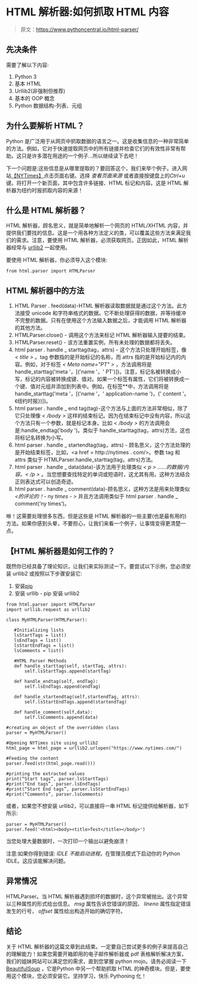 # HTML 解析器:如何抓取 HTML 内容

> 原文：<https://www.pythoncentral.io/html-parser/>

## 先决条件

需要了解以下内容:

1.  Python 3
2.  基本 HTML
3.  Urllib2(非强制但推荐)
4.  基本的 OOP 概念
5.  Python 数据结构-列表、元组

## 为什么要解析 HTML？

Python 是广泛用于从网页中抓取数据的语言之一。这是收集信息的一种非常简单的方法。例如，它对于快速提取网页中的所有链接并检查它们的有效性非常有帮助。这只是许多潜在用途的一个例子...所以继续读下去吧！

下一个问题是:这些信息是从哪里提取的？要回答这个，我们来举个例子。进入网站[【NYTimes】](https://www.nytimes.com/)点击页面右键。选择 *查看页面来源* 或者直接按键盘上的*Ctrl+u*键。将打开一个新页面，其中包含许多链接、HTML 标记和内容。这是 HTML 解析器为纽约时报抓取内容的来源！

## 什么是 HTML 解析器？

HTML 解析器，顾名思义，就是简单地解析一个网页的 HTML/XHTML 内容，并提供我们要找的信息。这是一个用各种方法定义的类，可以覆盖这些方法来满足我们的需求。注意，要使用 HTML 解析器，必须获取网页。正因如此，HTML 解析器经常与 [urllib2](https://docs.python.org/2/library/urllib2.html) 一起使用。

要使用 HTML 解析器，你必须导入这个模块:

```
from html.parser import HTMLParser
```

## HTML 解析器中的方法

1.  HTML Parser . feed(data)-HTML 解析器读取数据就是通过这个方法。此方法接受 unicode 和字符串格式的数据。它不断处理获得的数据，并等待缓冲不完整的数据。只有在使用这个方法输入数据之后，才能调用 HTML 解析器的其他方法。
2.  HTMLParser.close() - 调用这个方法来标记 HTML 解析器输入提要的结束。
3.  HTMLParser.reset() - 该方法重置实例，所有未处理的数据都将丢失。
4.  html parser . handle _ starttag(tag，attrs) - 这个方法只处理开始标签，像 *< title >* 。tag 参数指的是开始标记的名称，而 attrs 指的是开始标记内的内容。例如，对于标签 *< Meta name="PT" >* ，方法调用将是 handle_starttag('meta '，[('name '，' PT')])。注意，标记名被转换成小写，标记的内容被转换成键、值对。如果一个标签有属性，它们将被转换成一个键、值对元组并添加到列表中。例如，在标签*<meta name = " application-name " content = " The New York Times "/>*中，方法调用将是 handle_starttag('meta '，[('name '，' application-name ')，(' content '。《纽约时报》)])。
5.  html parser . handle _ end tag(tag)-这个方法与上面的方法非常相似，除了它只处理像 *< /body >* 这样的结束标记。因为在结束标记中没有内容，所以这个方法只有一个参数，就是标记本身。比如 *< /body >* 的方法调用会是:handle_endtag('body ')。类似于 handle_starttag(tag，attrs)方法，这也将标记名转换为小写。
6.  html parser . handle _ startendtag(tag，attrs) - 顾名思义，这个方法处理的是开始结束标签，比如，<a href = http://nytimes . com/>。参数 tag 和 attrs 类似于 HTMLParser.handle_starttag(tag，attrs)方法。
7.  html parser . handle _ data(data)-该方法用于处理类似 *< p > ……的数据/内容。< /p >* 。当您想要查找特定的单词或短语时，这尤其有用。这种方法结合正则表达式可以创造奇迹。
8.  html parser . handle _ comment(data)-顾名思义，这种方法是用来处理类似 *<的评论的！-* ny *times - >* 并且方法调用类似于 html parser . handle _ comment(‘ny times’)。

咻！这需要处理很多东西，但是这些是 HTML 解析器的一些主要(也是最有用的)方法。如果你感到头晕，不要担心，让我们来看一个例子，让事情变得更清楚一点。

## 【HTML 解析器是如何工作的？

既然你已经具备了理论知识，让我们来实际测试一下。要尝试以下示例，您必须安装 urllib2 或按照以下步骤安装它:

1.  安装[pip](https://pip.pypa.io/en/stable/installation/)
2.  安装 urllib - pip 安装 urllib2

```
from html.parser import HTMLParser
import urllib.request as urllib2

class MyHTMLParser(HTMLParser):

   #Initializing lists
   lsStartTags = list()
   lsEndTags = list()
   lsStartEndTags = list()
   lsComments = list()

   #HTML Parser Methods
   def handle_starttag(self, startTag, attrs):
       self.lsStartTags.append(startTag)

   def handle_endtag(self, endTag):
       self.lsEndTags.append(endTag)

   def handle_startendtag(self,startendTag, attrs):
       self.lsStartEndTags.append(startendTag)

   def handle_comment(self,data):
       self.lsComments.append(data)

#creating an object of the overridden class
parser = MyHTMLParser()

#Opening NYTimes site using urllib2
html_page = html_page = urllib2.urlopen("https://www.nytimes.com/")

#Feeding the content
parser.feed(str(html_page.read()))

#printing the extracted values
print(“Start tags”, parser.lsStartTags)
#print(“End tags”, parser.lsEndTags)
#print(“Start End tags”, parser.lsStartEndTags)
#print(“Comments”, parser.lsComments)
```

或者，如果您不想安装 urllib2，可以直接将一串 HTML 标记提供给解析器，如下所示:

```
parser = MyHTMLParser()
parser.feed('<html><body><title>Test</title></body>')

```

当您处理大量数据时，一次打印一个输出以避免崩溃！

注意:如果你得到错误: *IDLE 不能启动进程*，在管理员模式下启动你的 Python IDLE。这应该能解决问题。

## 异常情况

HTMLParser。当 HTML 解析器遇到损坏的数据时，这个异常被抛出。这个异常以三种属性的形式给出信息。 *msg* 属性告诉您错误的原因， *lineno* 属性指定错误发生的行号， *offset* 属性给出构造开始的确切字符。

## 结论

关于 HTML 解析器的这篇文章到此结束。一定要自己尝试更多的例子来提高自己的理解能力！如果您需要开箱即用的电子邮件解析器或 pdf 表格解析解决方案，我们的姐妹网站可以满足您的需求，直到您掌握 python mojo。请务必阅读一下 [BeautifulSoup](https://www.crummy.com/software/BeautifulSoup/bs4/doc/) ，它是Python 中另一个帮助抓取 HTML 的神奇模块。但是，要使用这个模块，您必须安装它。坚持学习，快乐 Pythoning 化！